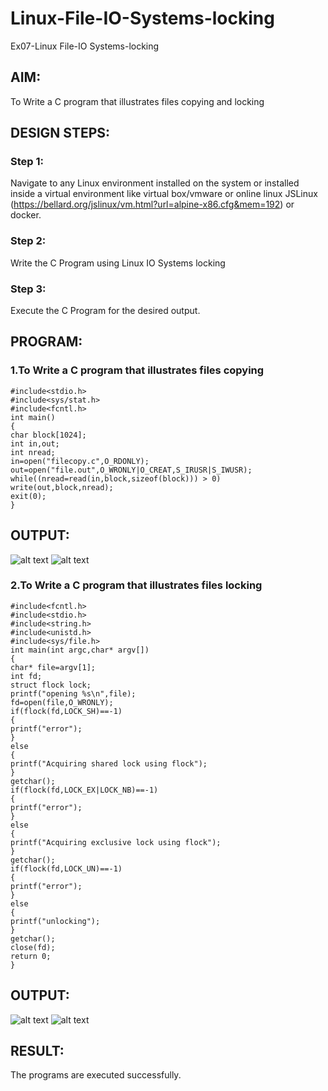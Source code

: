 # Linux-File-IO-Systems-locking
Ex07-Linux File-IO Systems-locking
## AIM:
To Write a C program that illustrates files copying and locking

## DESIGN STEPS:

### Step 1:

Navigate to any Linux environment installed on the system or installed inside a virtual environment like virtual box/vmware or online linux JSLinux (https://bellard.org/jslinux/vm.html?url=alpine-x86.cfg&mem=192) or docker.

### Step 2:

Write the C Program using Linux IO Systems locking

### Step 3:

Execute the C Program for the desired output. 

## PROGRAM:

### 1.To Write a C program that illustrates files copying 
```
#include<stdio.h>
#include<sys/stat.h>
#include<fcntl.h>
int main()
{
char block[1024];
int in,out;
int nread;
in=open("filecopy.c",O_RDONLY);
out=open("file.out",O_WRONLY|O_CREAT,S_IRUSR|S_IWUSR);
while((nread=read(in,block,sizeof(block))) > 0)
write(out,block,nread);
exit(0);
}
```
## OUTPUT:
![alt text](<Screenshot from 2024-10-17 10-12-52.png>)
![alt text](<Screenshot from 2024-10-17 10-45-40.png>)

### 2.To Write a C program that illustrates files locking
```
#include<fcntl.h>
#include<stdio.h>
#include<string.h>
#include<unistd.h>
#include<sys/file.h>
int main(int argc,char* argv[])
{
char* file=argv[1];
int fd;
struct flock lock;
printf("opening %s\n",file);
fd=open(file,O_WRONLY);
if(flock(fd,LOCK_SH)==-1)
{
printf("error");
}
else
{
printf("Acquiring shared lock using flock");
}
getchar();
if(flock(fd,LOCK_EX|LOCK_NB)==-1)
{
printf("error");
}
else
{
printf("Acquiring exclusive lock using flock");
}
getchar();
if(flock(fd,LOCK_UN)==-1)
{
printf("error");
}
else
{
printf("unlocking");
}
getchar();
close(fd);
return 0;
}
```


## OUTPUT:
![alt text](<Screenshot from 2024-10-17 11-50-57.png>)
![alt text](<Screenshot from 2024-10-17 11-51-09.png>)



## RESULT:
The programs are executed successfully.
